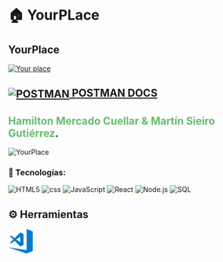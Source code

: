 # 🏠 YourPLace

## YourPlace

[![Your place](https://www.herokucdn.com/deploy/button.svg)](https://yourplaceapp.herokuapp.com/)

## [<img align="center" alt="POSTMAN"  height="50px" src="https://cdn.svgporn.com/logos/postman.svg" /> POSTMAN DOCS](https://documenter.getpostman.com/view/7853831/TVza9Yby "POSTMAN DOCS")


## <span style="color:#66bb6a">Hamilton Mercado Cuellar & Martín Sieiro Gutiérrez</span>.

<img  alt="YourPlace" src="https://imgur.com/xf65nkt" />



### 📌 Tecnologías:

<img  alt="HTML5"  height="50px" src="https://cdn.svgporn.com/logos/html-5.svg" />
<img alt="css" height="50px" src="https://cdn.svgporn.com/logos/css-3.svg" />
<img  alt="JavaScript" height="50px" src="https://cdn.svgporn.com/logos/javascript.svg" />
<img  alt="React" height="50px" src="https://cdn.svgporn.com/logos/react.svg" />
<img  alt="Node.js" height="50px" src="https://cdn.svgporn.com/logos/nodejs.svg" />
<img alt="SQL" height="50px" src="https://cdn.svgporn.com/logos/mysql.svg" />



## ⚙️ Herramientas

<img align="left" alt="Visual Studio Code" height="50px" src="https://raw.githubusercontent.com/github/explore/80688e429a7d4ef2fca1e82350fe8e3517d3494d/topics/visual-studio-code/visual-studio-code.png" />

<br />
